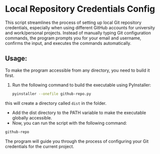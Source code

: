 # Local Repository Credentials Config

This script streamlines the process of setting up local Git repository credentials, especially when using different GitHub accounts for university and work/personal projects. Instead of manually typing Git configuration commands, the program prompts you for your email and username, confirms the input, and executes the commands automatically.

## Usage:

To make the program accessible from any directory, you need to build it first.

1. Run the following command to build the executable using PyInstaller:

   ```bash
   pyinstaller --onefile github-repo.py
   ```
this will create a directory called `dist` in the folder.

- Add the dist directory to the PATH variable to make the executable globally accessible.
- Now, you can run the script with the following command:
```bash
github-repo
```

The program will guide you through the process of configuring your Git credentials for the current project.